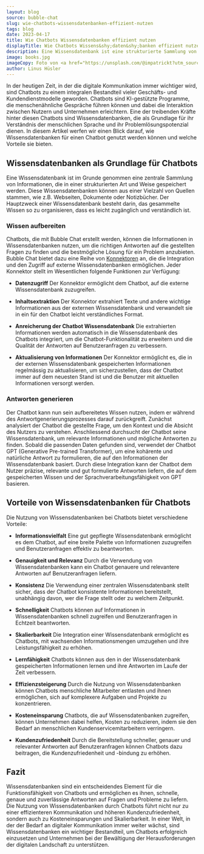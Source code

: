 ```yaml
---
layout: blog
source: bubble-chat
slug: wie-chatbots-wissensdatenbanken-effizient-nutzen
tags: blog
date: 2023-04-17
title: Wie Chatbots Wissensdatenbanken effizient nutzen
displayTitle: Wie Chatbots Wissens&shy;daten&shy;banken effizient nutzen
description: Eine Wissensdatenbank ist eine strukturierte Sammlung von Informationen aus verschiedenen Quellen. Chatbots nutzen diese, um passende Antworten zu finden.
image: books.jpg
imageCopy: Foto von <a href="https://unsplash.com/@impatrickt?utm_source=unsplash&utm_medium=referral&utm_content=creditCopyText">Patrick Tomasso</a> auf <a href="https://unsplash.com/de/fotos/Oaqk7qqNh_c?utm_source=unsplash&utm_medium=referral&utm_content=creditCopyText">Unsplash</a>
author: Linus Hüsler
---
```


In der heutigen Zeit, in der die digitale Kommunikation immer wichtiger wird, sind Chatbots zu einem integralen Bestandteil vieler Geschäfts- und Kundendienstmodelle geworden. Chatbots sind KI-gestützte Programme, die menschenähnliche Gespräche führen können und dabei die Interaktion zwischen Nutzern und Unternehmen erleichtern. Eine der treibenden Kräfte hinter diesen Chatbots sind Wissensdatenbanken, die als Grundlage für ihr Verständnis der menschlichen Sprache und ihr Problemlösungspotenzial dienen. In diesem Artikel werfen wir einen Blick darauf, wie Wissensdatenbanken für einen Chatbot genutzt werden können und welche Vorteile sie bieten.

## Wissens&shy;daten&shy;banken als Grundlage für Chatbots

Eine Wissensdatenbank ist im Grunde genommen eine zentrale Sammlung von Informationen, die in einer strukturierten Art und Weise gespeichert werden. Diese Wissensdatenbanken können aus einer Vielzahl von Quellen stammen, wie z.B. Webseiten, Dokumente oder Notizbücher. Der Hauptzweck einer Wissensdatenbank besteht darin, das gesammelte Wissen so zu organisieren, dass es leicht zugänglich und verständlich ist.

### Wissen aufbereiten

Chatbots, die mit Bubble Chat erstellt werden, können die Informationen in Wissensdatenbanken nutzen, um die richtigen Antworten auf die gestellten Fragen zu finden und die bestmögliche Lösung für ein Problem anzubieten. Bubble Chat bietet dazu eine Reihe von [Konnektoren](/funktionen/wissensdatenbanken/) an, die die Integration und den Zugriff auf externe Wissensdatenbanken ermöglichen. Jeder Konnektor stellt im Wesentlichen folgende Funktionen zur Verfügung:

- **Datenzugriff**
    Der Konnektor ermöglicht dem Chatbot, auf die externe Wissensdatenbank zuzugreifen.

- **Inhaltsextraktion**
    Der Konnektor extrahiert Texte und andere wichtige Informationen aus der externen Wissensdatenbank und verwandelt sie in ein für den Chatbot leicht verständliches Format.

- **Anreicherung der Chatbot Wissensdatenbank**
    Die extrahierten Informationen werden automatisch in die Wissensdatenbank des Chatbots integriert, um die Chatbot-Funktionalität zu erweitern und die Qualität der Antworten auf Benutzeranfragen zu verbessern.

- **Aktualisierung von Informationen**
    Der Konnektor ermöglicht es, die in der externen Wissensdatenbank gespeicherten Informationen regelmässig zu aktualisieren, um sicherzustellen, dass der Chatbot immer auf dem neuesten Stand ist und die Benutzer mit aktuellen Informationen versorgt werden.

### Antworten generieren

Der Chatbot kann nun sein aufbereitetes Wissen nutzen, indem er während des Antwortgenerierungsprozesses darauf zurückgreift. Zunächst analysiert der Chatbot die gestellte Frage, um den Kontext und die Absicht des Nutzers zu verstehen. Anschliessend durchsucht der Chatbot seine Wissensdatenbank, um relevante Informationen und mögliche Antworten zu finden. Sobald die passenden Daten gefunden sind, verwendet der Chatbot GPT (Generative Pre-trained Transformer), um eine kohärente und natürliche Antwort zu formulieren, die auf den Informationen der Wissensdatenbank basiert. Durch diese Integration kann der Chatbot dem Nutzer präzise, relevante und gut formulierte Antworten liefern, die auf dem gespeicherten Wissen und der Sprachverarbeitungsfähigkeit von GPT basieren.

## Vorteile von Wissens&shy;daten&shy;banken für Chatbots

Die Nutzung von Wissensdatenbanken bei Chatbots bietet verschiedene Vorteile:

- **Informationsvielfalt**
    Eine gut gepflegte Wissensdatenbank ermöglicht es dem Chatbot, auf eine breite Palette von Informationen zuzugreifen und Benutzeranfragen effektiv zu beantworten.

- **Genauigkeit und Relevanz**
    Durch die Verwendung von Wissensdatenbanken kann ein Chatbot genauere und relevantere Antworten auf Benutzeranfragen liefern.

- **Konsistenz**
    Die Verwendung einer zentralen Wissensdatenbank stellt sicher, dass der Chatbot konsistente Informationen bereitstellt, unabhängig davon, wer die Frage stellt oder zu welchem Zeitpunkt.

- **Schnelligkeit**
    Chatbots können auf Informationen in Wissensdatenbanken schnell zugreifen und Benutzeranfragen in Echtzeit beantworten.

- **Skalierbarkeit**
    Die Integration einer Wissensdatenbank ermöglicht es Chatbots, mit wachsenden Informationsmengen umzugehen und ihre Leistungsfähigkeit zu erhöhen.

- **Lernfähigkeit**
    Chatbots können aus den in der Wissensdatenbank gespeicherten Informationen lernen und ihre Antworten im Laufe der Zeit verbessern.

- **Effizienzsteigerung**
    Durch die Nutzung von Wissensdatenbanken können Chatbots menschliche Mitarbeiter entlasten und ihnen ermöglichen, sich auf komplexere Aufgaben und Projekte zu konzentrieren.

- **Kosteneinsparung**
    Chatbots, die auf Wissensdatenbanken zugreifen, können Unternehmen dabei helfen, Kosten zu reduzieren, indem sie den Bedarf an menschlichen Kundenservicemitarbeitern verringern.

- **Kundenzufriedenheit**
    Durch die Bereitstellung schneller, genauer und relevanter Antworten auf Benutzeranfragen können Chatbots dazu beitragen, die Kundenzufriedenheit und -bindung zu erhöhen.

## Fazit

Wissensdatenbanken sind ein entscheidendes Element für die Funktionsfähigkeit von Chatbots und ermöglichen es ihnen, schnelle, genaue und zuverlässige Antworten auf Fragen und Probleme zu liefern. Die Nutzung von Wissensdatenbanken durch Chatbots führt nicht nur zu einer effizienteren Kommunikation und höheren Kundenzufriedenheit, sondern auch zu Kosteneinsparungen und Skalierbarkeit. In einer Welt, in der der Bedarf an digitaler Kommunikation immer weiter wächst, sind Wissensdatenbanken ein wichtiger Bestandteil, um Chatbots erfolgreich einzusetzen und Unternehmen bei der Bewältigung der Herausforderungen der digitalen Landschaft zu unterstützen.
